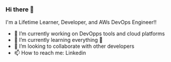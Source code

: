 ### Hi there 👋
I'm a Lifetime Learner, Developer, and AWs DevOps Engineer!!

- 🔭 I’m currently working on DevOpps tools and cloud platforms
- 🌱 I’m currently learning everything 🤣
- 👯 I’m looking to collaborate with other developers
- 📫 How to reach me: Linkedin

<!--
**suren-tanwar/suren-tanwar** is a ✨ _special_ ✨ repository because its `README.md` (this file) appears on your GitHub profile.

Here are some ideas to get you started:
- 💬 Ask me about ...
- 🤔 I’m looking for help with ...
- ⚡ Fun fact: ...
-->








